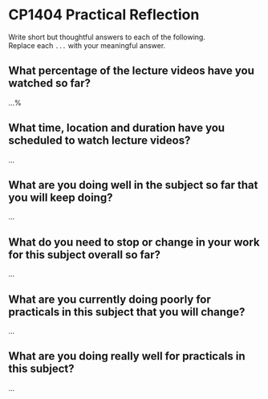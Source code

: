# CP1404 Practical Reflection

Write short but thoughtful answers to each of the following.  
Replace each `...` with your meaningful answer.

## What percentage of the lecture videos have you watched so far?

...%

## What time, location and duration have you scheduled to watch lecture videos?

...

## What are you doing well in the subject so far that you will keep doing?

...

## What do you need to stop or change in your work for this subject overall so far?

...

## What are you currently doing poorly for practicals in this subject that you will change?

...

## What are you doing really well for practicals in this subject?

...